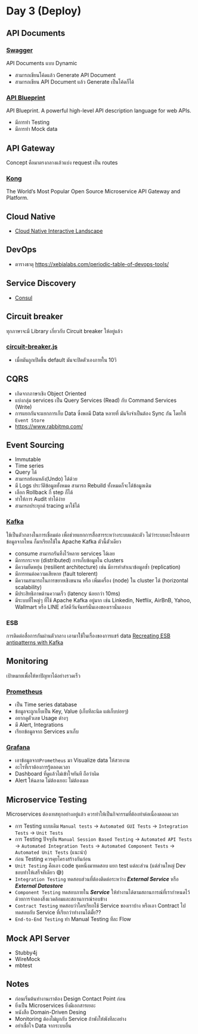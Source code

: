 # Day 3 (Deploy)

## API Documents
### [Swagger](https://swagger.io/) 
API Documents แบบ Dynamic 
- สามารถเขียนโค้ดแล้ว Generate API Document 
- สามารถเขียน API Document แล้ว Generate เป็นโค้ดก็ได้

### [API Blueprint](https://apiblueprint.org)
API Blueprint. A powerful high-level API description language for web APIs.
- มีการทำ Testing
- มีการทำ Mock data

## API Gateway
Concept คือมาตรงกลางแล้วแบ่ง request เป็น routes

### [Kong](https://konghq.com/kong/) 
The World’s Most Popular Open Source Microservice API Gateway and Platform.

## Cloud Native
- [Cloud Native Interactive Landscape](https://landscape.cncf.io/)

## DevOps
- ตารางธาตุ https://xebialabs.com/periodic-table-of-devops-tools/

## Service Discovery
- [Consul](https://www.consul.io/)

## Circuit breaker
ทุกภาษาจะมี Library เกี่ยวกับ Circuit breaker ให้อยู่แล้ว
  
### [circuit-breaker.js](https://github.com/yammer/circuit-breaker-js)
- เมื่อมันถูกเปิดขึ้น default มันจะปิดตัวเองภายใน 10วิ

## CQRS
- เกิดจากภาษาเชิง Object Oriented
- แบ่งกลุ่ม services เป็น Query Services (Read) กับ Command Services (Write)
- การแยกกันจะแยกการเก็บ Data ซึ่งพอมี Data หลายที่ มันจึงจำเป็นต้อง Sync กัน โดยให้ `Event Store`
- https://www.rabbitmq.com/

## Event Sourcing
- Immutable
- Time series
- Query ได้
- สามารถย้อนหลัง(Undo) ได้ด้วย
- มี Logs ประวัติข้อมูลทั้งหมด สามารถ Rebuild ทั้งหมดก็จะได้ข้อมูลเดิม
- เลือก Rollback กี่ step ก็ได้
- ทำให้การ Audit ทำได้ง่าย
- สามารถประยุกต์ tracing มาใช้ได้

### [Kafka](https://kafka.apache.org/)
ใช้เป็นตัวกลางในการเชื่อมต่อ เพื่อช่วยแยกการสื่อสารระหว่างระบบแต่ละตัว ไม่ว่าระบบอะไรต้องการข้อมูลจากไหน ก็มาเรียกใช้ใน Apache Kafka ตัวนี้ตัวเดียว
- consume สามารถรันทิ้งไว้หลาย services ได้เลย
- มีการกระจาย (distributed) การเก็บข้อมูลใน clusters
- มีความยืดหยุ่น (resilient architecture) เช่น มีการทำสำเนาข้อมูลซ้ำ (replication)
- มีการทนต่อความเสียหาย (fault tolerent)
- มีความสามารถในการขยายเชิงขนาน หรือ เพิ่มเครื่อง (node) ใน cluster ได้ (horizontal scalability)
- มีประสิทธิภาพด้านความเร็ว (latency น้อยกว่า 10ms)
- มีระบบที่ใหญ่ๆ ที่ใช้ Apache Kafka อยู่มาก เช่น Linkedin, Netflix, AirBnB, Yahoo, Wallmart หรือ LINE สวัสดีวันจันทร์นั่นเองของเรานั่นเองงง

### ESB
การติดต่อสื่อการกันผ่านตัวกลาง เอามาใช้ในเรื่องของการแชร์ data [Recreating ESB antipatterns with Kafka](https://www.thoughtworks.com/radar/techniques/recreating-esb-antipatterns-with-kafka)

## Monitoring
เป้าหมายเพื่อให้หาปัญหาได้อย่างรวดเร็ว
### [Prometheus](https://prometheus.io/)
- เป็น Time series database
- ข้อมูลจะถูกเก็บเป็น Key, Value (เก็บทีละนิด แต่เก็บบ่อยๆ)
- อยากดูตัวเลข Usage ต่างๆ
- มี Alert, Integrations
- เรียกข้อมูลจาก Services มาเก็บ

### [Grafana](https://grafana.com/)
- เอาข้อมูลจาก`Prometheus` มา Visualize data ให้สวยงาม 
- อะไรที่เราต้องการรู้ตลอดเวลา 
- Dashboard ที่ดูแล้วไม่เข้าใจทันที ถือว่าผิด
- Alert ให้ฉลาด ไม่ต้องเยอะ ไม่ต้องเมล

## Microservice Testing
Microservices ต้องเทสทุกอย่างอยู่แล้ว ควรทำให้เป็นกิจกรรมที่ต้องทำต่อเนื่องตลอดเวลา
- การ Testing แบบเดิม `Manual tests` -> `Automated GUI Tests` -> `Integration Tests` -> `Unit Tests`
- การ Testing ปัจจุบัน `Manual Session Based Testing` -> `Automated API Tests` -> `Automated Integration Tests` -> `Automated Component Tests` -> `Automated Unit Tests`  (แนะนำ)
- ก่อน Testing ควรคุยโครงสร้างกันก่อน
- `Unit Testing` คือเอา code ชุดหนึ่งมาทดสอบ แยก test แต่ละส่วน (แต่ส่วนใหญ่ Dev ชอบทำให้เสร็จทีเดียว 😅) 
- `Integration Testing` ทดสอบส่วนที่ต้องติดต่อระหว่าง ***External Service*** หรือ ***External Datastore***
- `Component Testing` ทดสอบภายใน ***Service*** ให้ทำงานได้ตามสถานการณ์ที่เรากำหนดไว้ ด้วยการจำลองสิ่งแวดล้อมและสถานการณ์รอบข้าง
- `Contract Testing` ทดสอบว่าใครเรียกใช้ Service ของเราบ้าง หรือเอา Contract ไปทดสอบกับ Service ที่เรียกว่าทำงานได้มั้ย??
- `End-to-End Testing` ทำ Manual Testing ทีละ Flow 

## Mock API Server
+ Stubby4j
+ WireMock
+ mbtest

## Notes
- ก่อนเริ่มต้นทำงานเราต้อง Design Contact Point ก่อน
- ยิ่งเป็น Microservices ยิ่งมีเอกสารเยอะ
- หนังสือ Domain-Driven Desing
- Monitoring ต้องไม่ผูกกับ Service ถ้าพังให้พังทีละอย่าง
- อย่าเชื่อใจ Data จากระบบอื่น
